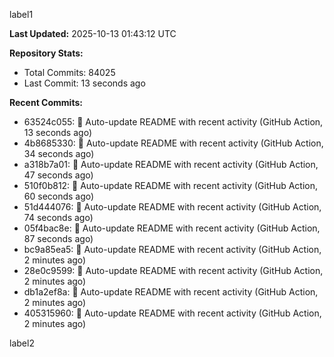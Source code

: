 
label1 
<!-- ACTIVITY_START -->
**Last Updated:** 2025-10-13 01:43:12 UTC

**Repository Stats:**
- Total Commits: 84025
- Last Commit: 13 seconds ago

**Recent Commits:**
- 63524c055: 🤖 Auto-update README with recent activity (GitHub Action, 13 seconds ago)
- 4b8685330: 🤖 Auto-update README with recent activity (GitHub Action, 34 seconds ago)
- a318b7a01: 🤖 Auto-update README with recent activity (GitHub Action, 47 seconds ago)
- 510f0b812: 🤖 Auto-update README with recent activity (GitHub Action, 60 seconds ago)
- 51d444076: 🤖 Auto-update README with recent activity (GitHub Action, 74 seconds ago)
- 05f4bac8e: 🤖 Auto-update README with recent activity (GitHub Action, 87 seconds ago)
- bc9a85ea5: 🤖 Auto-update README with recent activity (GitHub Action, 2 minutes ago)
- 28e0c9599: 🤖 Auto-update README with recent activity (GitHub Action, 2 minutes ago)
- db1a2ef8a: 🤖 Auto-update README with recent activity (GitHub Action, 2 minutes ago)
- 405315960: 🤖 Auto-update README with recent activity (GitHub Action, 2 minutes ago)
<!-- ACTIVITY_END -->

label2
